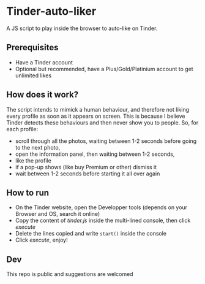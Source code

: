 # Tinder-auto-liker

A JS script to play inside the browser to auto-like on Tinder.

## Prerequisites

- Have a Tinder account
- Optional but recommended, have a Plus/Gold/Platinium account to get unlimited likes

## How does it work?

The script intends to mimick a human behaviour, and therefore not liking every profile as soon as it appears on screen. This is because I believe Tinder detects these behaviours and then never show you to people.
So, for each profile:

- scroll through all the photos, waiting between 1-2 seconds before going to the next photo,
- open the information panel, then waiting between 1-2 seconds,
- like the profile
- if a pop-up shows (like buy Premium or other) dismiss it
- wait between 1-2 seconds before starting it all over again

## How to run

- On the Tinder website, open the Developper tools (depends on your Browser and OS, search it online)
- Copy the content of _tinder.js_ inside the multi-lined console, then click _execute_
- Delete the lines copied and write `start()` inside the console
- Click _execute_, enjoy!

## Dev

This repo is public and suggestions are welcomed

